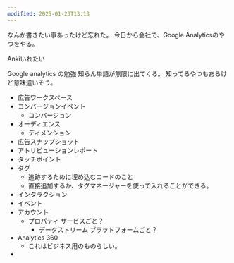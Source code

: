 ```yaml
---
modified: 2025-01-23T13:13
---
```


なんか書きたい事あったけど忘れた。
今日から会社で、Google Analyticsのやつをやる。

Ankiいれたい


Google analytics の勉強
知らん単語が無限に出てくる。
知ってるやつもあるけど意味違いそう。

- 広告ワークスペース
- コンバージョンイベント
	- コンバージョン
- オーディエンス
	- ディメンション
- 広告スナップショット
- アトリビューションレポート
- タッチポイント
- タグ
	- 追跡するために埋め込むコードのこと
	- 直接追加するか、タグマネージャーを使って入れることができる。
- インタラクション
- イベント
- アカウント
	- プロパティ サービスごと？
		- データストリーム プラットフォームごと？
- Analytics 360
	- これはビジネス用のものらしい。
- 